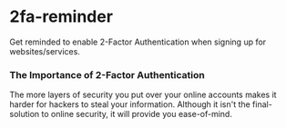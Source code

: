 # 2fa-reminder
Get reminded to enable 2-Factor Authentication when signing up for websites/services.

### The Importance of 2-Factor Authentication

The more layers of security you put over your online accounts makes it harder for hackers to steal your information. Although it isn't the final-solution to online security, it will provide you ease-of-mind.


